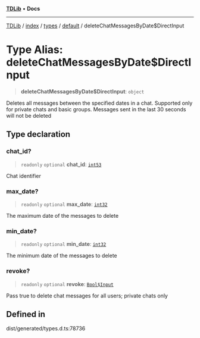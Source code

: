 [**TDLib**](../../../../../../README.md) • **Docs**

***

[TDLib](../../../../../../modules.md) / [index](../../../../../README.md) / [types](../../../README.md) / [default](../README.md) / deleteChatMessagesByDate$DirectInput

# Type Alias: deleteChatMessagesByDate$DirectInput

> **deleteChatMessagesByDate$DirectInput**: `object`

Deletes all messages between the specified dates in a chat. Supported only for private chats and basic groups. Messages sent in the last 30 seconds will not be deleted

## Type declaration

### chat\_id?

> `readonly` `optional` **chat\_id**: [`int53`](int53-1.md)

Chat identifier

### max\_date?

> `readonly` `optional` **max\_date**: [`int32`](int32-1.md)

The maximum date of the messages to delete

### min\_date?

> `readonly` `optional` **min\_date**: [`int32`](int32-1.md)

The minimum date of the messages to delete

### revoke?

> `readonly` `optional` **revoke**: [`Bool$Input`](Bool$Input.md)

Pass true to delete chat messages for all users; private chats only

## Defined in

dist/generated/types.d.ts:78736
